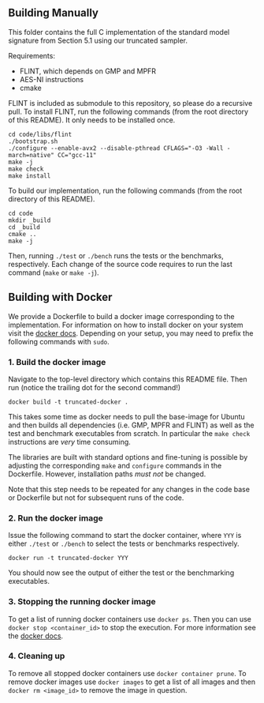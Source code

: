 ## Building Manually

This folder contains the full C implementation of the standard model signature from Section 5.1 using our truncated sampler.

Requirements:
- FLINT, which depends on GMP and MPFR
- AES-NI instructions
- cmake

FLINT is included as submodule to this repository, so please do a recursive pull.
To install FLINT, run the following commands (from the root directory of this README). It only needs to be installed once.
```shell
cd code/libs/flint
./bootstrap.sh 
./configure --enable-avx2 --disable-pthread CFLAGS="-O3 -Wall -march=native" CC="gcc-11"
make -j
make check
make install
```
To build our implementation, run the following commands (from the root directory of this README).
```shell
cd code
mkdir _build
cd _build
cmake ..
make -j
```

Then, running `./test` or `./bench` runs the tests or the benchmarks, respectively. Each change of the source code requires to run the last command (`make` or `make -j`).


## Building with Docker

We provide a Dockerfile to build a docker image corresponding to the implementation.
For information on how to install docker on your system visit the [docker docs](https://docs.docker.com/).
Depending on your setup, you may need to prefix the following commands with `sudo`.

### 1. Build the docker image
Navigate to the top-level directory which contains this README file. Then run (notice the trailing dot for the second command!)
```shell
docker build -t truncated-docker .
```
This takes some time as docker needs to pull the base-image for Ubuntu and then builds all dependencies
(i.e. GMP, MPFR and FLINT) as well as the test and benchmark executables from scratch.
In particular the `make check` instructions are *very* time consuming.

The libraries are built with standard options and fine-tuning is possible by adjusting the corresponding
`make` and `configure` commands in the Dockerfile. However, installation paths *must not* be changed.

Note that this step needs to be repeated for any changes in the code base or Dockerfile but not
for subsequent runs of the code.

### 2. Run the docker image
Issue the following command to start the docker container, where `YYY` is either `./test` or `./bench` to select
the tests or benchmarks respectively.
```shell
docker run -t truncated-docker YYY
```
You should now see the output of either the test or the benchmarking executables.

### 3. Stopping the running docker image
To get a list of running docker containers use `docker ps`. Then you can use `docker stop <container_id>` to stop
the execution. For more information see the [docker docs](https://docs.docker.com/engine/reference/builder/).

### 4. Cleaning up
To remove all stopped docker containers use `docker container prune`.
To remove docker images use `docker images` to get a list of all images and then `docker rm <image_id>` to remove
the image in question.